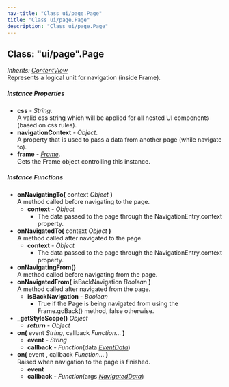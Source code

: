 ```yaml
---
nav-title: "Class ui/page.Page"
title: "Class ui/page.Page"
description: "Class ui/page.Page"
---
```

## Class: "ui/page".Page  
_Inherits:_ [_ContentView_](../../ui/content-view/ContentView.md)  
Represents a logical unit for navigation (inside Frame).

##### Instance Properties
 - **css** - _String_.    
  A valid css string which will be applied for all nested UI components (based on css rules).
 - **navigationContext** - _Object_.    
  A property that is used to pass a data from another page (while navigate to).
 - **frame** - [_Frame_](../../ui/frame/Frame.md).    
  Gets the Frame object controlling this instance.

##### Instance Functions
 - **onNavigatingTo(** context _Object_ **)**  
     A method called before navigating to the page.
   - **context** - _Object_  
     - The data passed to the page through the NavigationEntry.context property.
 - **onNavigatedTo(** context _Object_ **)**  
     A method called after navigated to the page.
   - **context** - _Object_  
     - The data passed to the page through the NavigationEntry.context property.
 - **onNavigatingFrom()**  
     A method called before navigating from the page.
 - **onNavigatedFrom(** isBackNavigation _Boolean_ **)**  
     A method called after navigated from the page.
   - **isBackNavigation** - _Boolean_  
     - True if the Page is being navigated from using the Frame.goBack() method, false otherwise.
 - **_getStyleScope()** _Object_
   - _**return**_ - _Object_
 - **on(** event _String_, callback _Function_... **)**
   - **event** - _String_
   - **callback** - _Function_(data [_EventData_](../../data/observable/EventData.md))
 - **on(** event , callback _Function_... **)**  
     Raised when navigation to the page is finished.
   - **event**
   - **callback** - _Function_(args [_NavigatedData_](../../ui/page/NavigatedData.md))